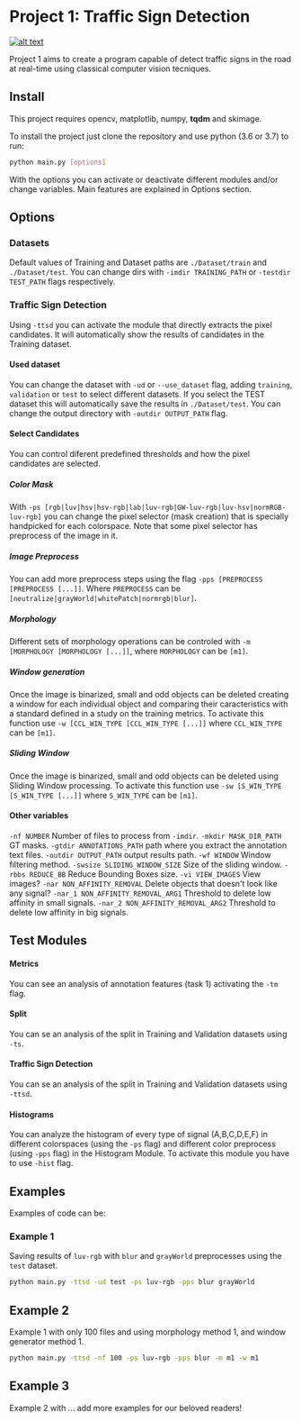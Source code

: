 # Project 1: Traffic Sign Detection

[![alt text](http://www.cvc.uab.es/wp-content/uploads/2016/07/copy-logo3.svg "Centre de Visió per Computador")](http://cvc.cat/)

Project 1 aims to create a program capable of detect traffic signs in the road at real-time using classical computer vision tecniques.

## Install
This project requires opencv, matplotlib, numpy, **tqdm** and skimage.

To install the project just clone the repository and use python (3.6 or 3.7) to run:
```bash
python main.py [options]
```
With the options you can activate or deactivate different modules and/or change variables. Main features are explained in Options section.
## Options
### Datasets
Default values of Training and Dataset paths are `./Dataset/train` and `./Dataset/test`. You can change dirs with `-imdir TRAINING_PATH` or `-testdir TEST_PATH` flags respectively.

### Traffic Sign Detection
Using `-ttsd` you can activate the module that directly extracts the pixel candidates. It will automatically show the results of candidates in the Training dataset.

#### Used dataset
You can change the dataset with `-ud` or `--use_dataset` flag, adding `training`, `validation` or `test` to select different datasets. If you select the TEST dataset this will automatically save the results in `./Dataset/test`. You can change the output directory with `-outdir OUTPUT_PATH` flag.

#### Select Candidates ####
You can control diferent predefined thresholds and how the pixel candidates are selected.
##### Color Mask #####
With `-ps [rgb|luv|hsv|hsv-rgb|lab|luv-rgb|GW-luv-rgb|luv-hsv|normRGB-luv-rgb]` you can change the pixel selector (mask creation) that is specially handpicked for each colorspace. Note that some pixel selector has preprocess of the image in it. 

##### Image Preprocess #####
You can add more preprocess steps using the flag `-pps [PREPROCESS [PREPROCESS [...]]`. Where `PREPROCESS` can be `[neutralize|grayWorld|whitePatch|normrgb|blur]`. 

##### Morphology #####
Different sets of morphology operations can be controled with `-m [MORPHOLOGY [MORPHOLOGY [...]]`, where `MORPHOLOGY` can be `[m1]`.

##### Window generation #####
Once the image is binarized, small and odd objects can be deleted creating a window for each individual object and comparing their caracteristics with a standard defined in a study on the training metrics. To activate this function use `-w [CCL_WIN_TYPE [CCL_WIN_TYPE [...]]` where `CCL_WIN_TYPE` can be `[m1]`.

##### Sliding Window #####
Once the image is binarized, small and odd objects can be deleted using Sliding Window processing. To activate this function use `-sw [S_WIN_TYPE [S_WIN_TYPE [...]]` where `S_WIN_TYPE` can be `[m1]`.

#### Other variables
`-nf NUMBER` Number of files to process from `-imdir`.
`-mkdir MASK_DIR_PATH` GT masks.
`-gtdir ANNOTATIONS_PATH` path where you extract the annotation text files.
`-outdir OUTPUT_PATH` output results path.
`-wf WINDOW` Window filtering method.
`-swsize SLIDING_WINDOW_SIZE` Size of the sliding window.
`-rbbs REDUCE_BB` Reduce Bounding Boxes size.
`-vi VIEW_IMAGES` View images?
`-nar NON_AFFINITY_REMOVAL` Delete objects that doesn't look like any signal?
`-nar_1 NON_AFFINITY_REMOVAL_ARG1` Threshold to delete low affinity in small signals.
`-nar_2 NON_AFFINITY_REMOVAL_ARG2` Threshold to delete low affinity in big signals. 

## Test Modules 
#### Metrics
You can see an analysis of annotation features (task 1) activating the `-tm` flag.

#### Split
You can se an analysis of the split in Training and Validation datasets using `-ts`.

#### Traffic Sign Detection
You can se an analysis of the split in Training and Validation datasets using `-ttsd`.

#### Histograms
You can analyze the histogram of every type of signal (A,B,C,D,E,F) in different colorspaces (using the `-ps` flag) and different color preprocess (using `-pps` flag) in the Histogram Module. To activate this module you have to use `-hist` flag. 

## Examples
Examples of code can be:

### Example 1
Saving results of `luv-rgb` with `blur` and `grayWorld` preprocesses using the `test` dataset. 

```bash
python main.py -ttsd -ud test -ps luv-rgb -pps blur grayWorld
```

## Example 2
Example 1 with only 100 files and using morphology method 1, and window generator method 1.
```bash
python main.py -ttsd -nf 100 -ps luv-rgb -pps blur -m m1 -w m1
```

## Example 3
Example 2 with ... add more examples for our beloved readers!
